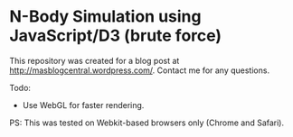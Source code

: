 N-Body Simulation using JavaScript/D3 (brute force)
===================

This repository was created for a blog post at http://masblogcentral.wordpress.com/. Contact me for any questions.

Todo:
- Use WebGL for faster rendering.


PS: This was tested on Webkit-based browsers only (Chrome and Safari).
